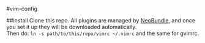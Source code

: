 #vim-config

##install
Clone this repo. All plugins are managed by [NeoBundle](https://github.com/Shougo/neobundle.vim), and once you set it up they will be downloaded automatically.  
Then do: `ln -s path/to/this/repo/vimrc ~/.vimrc` and the same for gvimrc.
